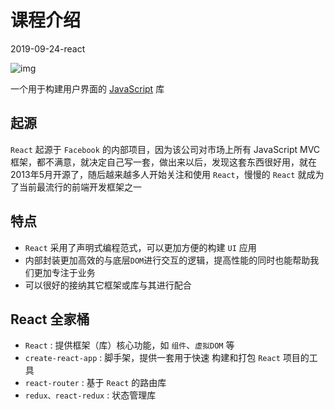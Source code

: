 # 课程介绍
2019-09-24-react

![img](./assets/logo.jpg)

一个用于构建用户界面的 <u>JavaScript</u> 库



## 起源

`React` 起源于 `Facebook` 的内部项目，因为该公司对市场上所有 JavaScript MVC 框架，都不满意，就决定自己写一套，做出来以后，发现这套东西很好用，就在2013年5月开源了，随后越来越多人开始关注和使用 `React`，慢慢的 `React` 就成为了当前最流行的前端开发框架之一



## 特点

- `React` 采用了声明式编程范式，可以更加方便的构建 `UI` 应用
- 内部封装更加高效的与底层`DOM`进行交互的逻辑，提高性能的同时也能帮助我们更加专注于业务
- 可以很好的接纳其它框架或库与其进行配合



## React 全家桶

- `React` : 提供框架（库）核心功能，如 `组件`、`虚拟DOM` 等
- `create-react-app` : 脚手架，提供一套用于快速 构建和打包 `React` 项目的工具
- `react-router` : 基于 `React` 的路由库
- `redux、react-redux` : 状态管理库